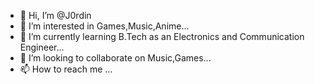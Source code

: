- 👋 Hi, I’m @J0rdin
- 👀 I’m interested in Games,Music,Anime...
- 🌱 I’m currently learning B.Tech as an Electronics and Communication Engineer...
- 💞️ I’m looking to collaborate on Music,Games...
- 📫 How to reach me ...

<!---
J0rdin/J0rdin is a ✨ special ✨ repository because its `README.md` (this file) appears on your GitHub profile.
You can click the Preview link to take a look at your changes.
--->
